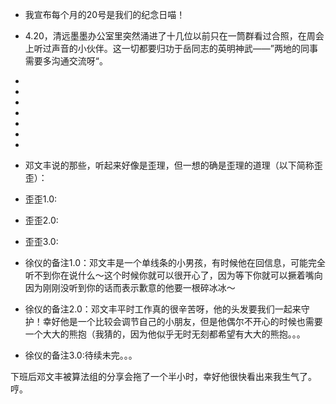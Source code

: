- 我宣布每个月的20号是我们的纪念日喵！
- 4.20，清远墨墨办公室里突然涌进了十几位以前只在一筒群看过合照，在周会上听过声音的小伙伴。这一切都要归功于岳同志的英明神武——”两地的同事需要多沟通交流呀“。
- 
- 
- 
- 
- 
- 
- 
- 邓文丰说的那些，听起来好像是歪理，但一想的确是歪理的道理（以下简称歪歪）：
- 歪歪1.0:
- 歪歪2.0:
- 歪歪3.0:


- 徐仪的备注1.0：邓文丰是一个单线条的小男孩，有时候他在回信息，可能完全听不到你在说什么～这个时候你就可以很开心了，因为等下你就可以撅着嘴向因为刚刚没听到你的话而表示歉意的他要一根碎冰冰～
- 徐仪的备注2.0：邓文丰平时工作真的很辛苦呀，他的头发要我们一起来守护！幸好他是一个比较会调节自己的小朋友，但是他偶尔不开心的时候也需要一个大大的熊抱（我猜的，因为他似乎无时无刻都希望有大大的熊抱。。。
- 徐仪的备注3.0:待续未完。。。

下班后邓文丰被算法组的分享会拖了一个半小时，幸好他很快看出来我生气了。哼。

